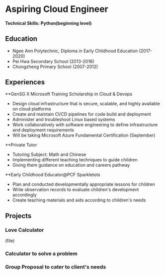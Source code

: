# Aspiring Cloud Engineer

#### Technical Skills: Python(beginning level)

## Education
- Ngee Ann Polytechnic, Diploma in Early Childhood Education (2017-2020)
- Pei Hwa Secondary School (2013-2016)
- Chongzheng Primary School (2007-2012)


## Experiences
**GenSG X Microsoft Training Scholarship in Cloud & Devops
- Design cloud infrastructure that is secure, scalable, and highly available on cloud platforms
- Create and maintain CI/CD pipelines for code build and deployment
- Administer and troubleshoot Linux based systems
- Work collaboratively with software engineering to define infrastructure and deployment requirements
- Will be taking Microsoft Azure Fundamental Certification (September)

**Private Tutor
- Tutoring Subject: Math and Chinese
- Implementing different teaching techniques to guide children
- Giving them guidance on education and careers pathway

**Early Childhood Educator@PCF Sparkletots
- Plan and conducted developmentally appropriate lessons for children
- Write observation records to evaluate children's development accordingly
- Create teaching materials and aids according to children's needs

## Projects
### Love Calculator 
(file)

### Calculator to solve a problem

### Group Proposal to cater to client's needs
